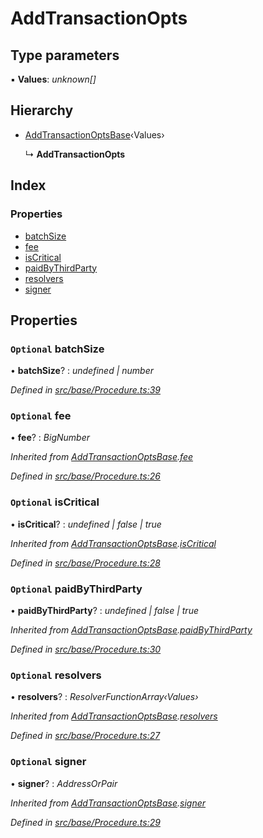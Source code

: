 # AddTransactionOpts

## Type parameters

▪ **Values**: _unknown\[\]_

## Hierarchy

* [AddTransactionOptsBase](addtransactionoptsbase.md)‹Values›

  ↳ **AddTransactionOpts**

## Index

### Properties

* [batchSize](addtransactionopts.md#optional-batchsize)
* [fee](addtransactionopts.md#optional-fee)
* [isCritical](addtransactionopts.md#optional-iscritical)
* [paidByThirdParty](addtransactionopts.md#optional-paidbythirdparty)
* [resolvers](addtransactionopts.md#optional-resolvers)
* [signer](addtransactionopts.md#optional-signer)

## Properties

### `Optional` batchSize

• **batchSize**? : _undefined \| number_

_Defined in_ [_src/base/Procedure.ts:39_](https://github.com/PolymathNetwork/polymesh-sdk/blob/a0872cf4/src/base/Procedure.ts#L39)

### `Optional` fee

• **fee**? : _BigNumber_

_Inherited from_ [_AddTransactionOptsBase_](addtransactionoptsbase.md)_._[_fee_](addtransactionoptsbase.md#optional-fee)

_Defined in_ [_src/base/Procedure.ts:26_](https://github.com/PolymathNetwork/polymesh-sdk/blob/a0872cf4/src/base/Procedure.ts#L26)

### `Optional` isCritical

• **isCritical**? : _undefined \| false \| true_

_Inherited from_ [_AddTransactionOptsBase_](addtransactionoptsbase.md)_._[_isCritical_](addtransactionoptsbase.md#optional-iscritical)

_Defined in_ [_src/base/Procedure.ts:28_](https://github.com/PolymathNetwork/polymesh-sdk/blob/a0872cf4/src/base/Procedure.ts#L28)

### `Optional` paidByThirdParty

• **paidByThirdParty**? : _undefined \| false \| true_

_Inherited from_ [_AddTransactionOptsBase_](addtransactionoptsbase.md)_._[_paidByThirdParty_](addtransactionoptsbase.md#optional-paidbythirdparty)

_Defined in_ [_src/base/Procedure.ts:30_](https://github.com/PolymathNetwork/polymesh-sdk/blob/a0872cf4/src/base/Procedure.ts#L30)

### `Optional` resolvers

• **resolvers**? : _ResolverFunctionArray‹Values›_

_Inherited from_ [_AddTransactionOptsBase_](addtransactionoptsbase.md)_._[_resolvers_](addtransactionoptsbase.md#optional-resolvers)

_Defined in_ [_src/base/Procedure.ts:27_](https://github.com/PolymathNetwork/polymesh-sdk/blob/a0872cf4/src/base/Procedure.ts#L27)

### `Optional` signer

• **signer**? : _AddressOrPair_

_Inherited from_ [_AddTransactionOptsBase_](addtransactionoptsbase.md)_._[_signer_](addtransactionoptsbase.md#optional-signer)

_Defined in_ [_src/base/Procedure.ts:29_](https://github.com/PolymathNetwork/polymesh-sdk/blob/a0872cf4/src/base/Procedure.ts#L29)

